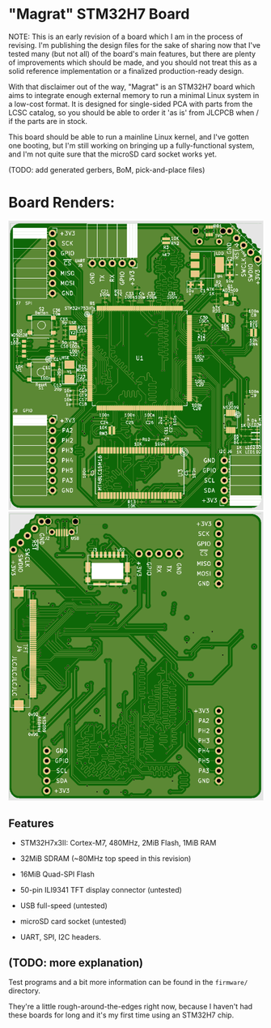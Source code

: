 # "Magrat" STM32H7 Board

NOTE: This is an early revision of a board which I am in the process of revising. I'm publishing the design files for the sake of sharing now that I've tested many (but not all) of the board's main features, but there are plenty of improvements which should be made, and you should not treat this as a solid reference implementation or a finalized production-ready design.

With that disclaimer out of the way, "Magrat" is an STM32H7 board which aims to integrate enough external memory to run a minimal Linux system in a low-cost format. It is designed for single-sided PCA with parts from the LCSC catalog, so you should be able to order it 'as is' from JLCPCB when / if the parts are in stock.

This board should be able to run a mainline Linux kernel, and I've gotten one booting, but I'm still working on bringing up a fully-functional system, and I'm not quite sure that the microSD card socket works yet.

(TODO: add generated gerbers, BoM, pick-and-place files)

# Board Renders:

![Board Top](board_renders/render_top.png)
![Board Bottom](board_renders/render_bot.png)

## Features

* STM32H7x3II: Cortex-M7, 480MHz, 2MiB Flash, 1MiB RAM

* 32MiB SDRAM (~80MHz top speed in this revision)

* 16MiB Quad-SPI Flash

* 50-pin ILI9341 TFT display connector (untested)

* USB full-speed (untested)

* microSD card socket (untested)

* UART, SPI, I2C headers.

## (TODO: more explanation)

Test programs and a bit more information can be found in the `firmware/` directory.

They're a little rough-around-the-edges right now, because I haven't had these boards for long and it's my first time using an STM32H7 chip.
